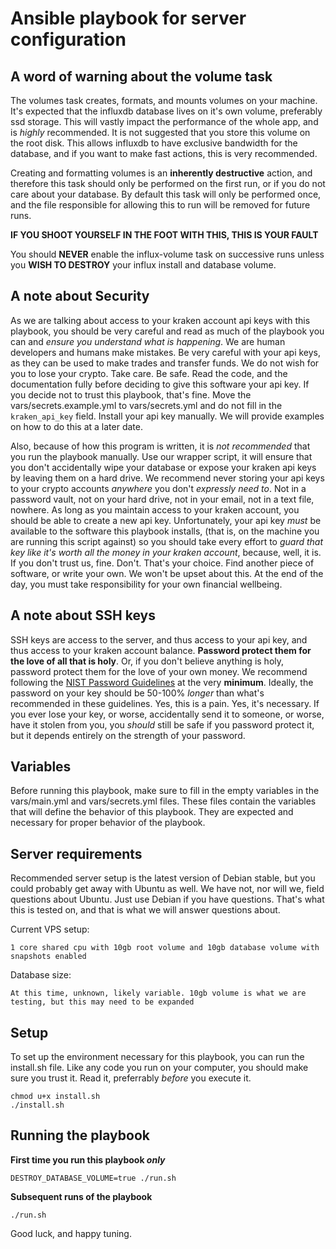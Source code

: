 # Ansible playbook for server configuration

## A word of warning about the volume task

The volumes task creates, formats, and mounts volumes on your machine. It's expected that the influxdb database
lives on it's own volume, preferably ssd storage. This will vastly impact the performance of the whole app, and
is *highly* recommended. It is not suggested that you store this volume on the root disk. This allows influxdb
to have exclusive bandwidth for the database, and if you want to make fast actions, this is very recommended.

Creating and formatting volumes is an **inherently destructive** action, and therefore this task should only
be performed on the first run, or if you do not care about your database. By default this task will only be 
performed once, and the file responsible for allowing this to run will be removed for future runs.

**IF YOU SHOOT YOURSELF IN THE FOOT WITH THIS, THIS IS YOUR FAULT**

You should **NEVER** enable the influx-volume task on successive runs unless you **WISH TO DESTROY** your influx
install and database volume.

## A note about Security

As we are talking about access to your kraken account api keys with this playbook, you should be very careful 
and read as much of the playbook you can and *ensure you understand what is happening*. We are human developers 
and humans make mistakes. Be very careful with your api keys, as they can be used to make trades and transfer 
funds. We do not wish for you to lose your crypto. Take care. Be safe. Read the code, and the documentation fully
before deciding to give this software your api key. If you decide not to trust this playbook, that's fine. Move the
vars/secrets.example.yml to vars/secrets.yml and do not fill in the `kraken_api_key` field. Install your api key 
manually. We will provide examples on how to do this at a later date.

Also, because of how this program is written, it is *not recommended* that you run the playbook manually. Use our
wrapper script, it will ensure that you don't accidentally wipe your database or expose your kraken api keys by
leaving them on a hard drive. We recommend never storing your api keys to your crypto accounts *anywhere* you don't
*expressly need to*. Not in a password vault, not on your hard drive, not in your email, not in a text file, nowhere. 
As long as you maintain access to your kraken account, you should be able to create a new api key. Unfortunately,
your api key *must* be available to the software this playbook installs, (that is, on the machine you are running 
this script against) so you should take every effort to *guard that key like it's worth all the money in your kraken 
account*, because, well, it is. If you don't trust us, fine. Don't. That's your choice. Find another piece of software,
or write your own. We won't be upset about this. At the end of the day, you must take responsibility for your own 
financial wellbeing.

## A note about SSH keys

SSH keys are access to the server, and thus access to your api key, and thus access to your kraken account balance.
**Password protect them for the love of all that is holy**. Or, if you don't believe anything is holy, password
protect them for the love of your own money. We recommend following the 
[NIST Password Guidelines](https://pages.nist.gov/800-63-4/sp800-63b/passwords/) at the very **minimum**. Ideally, the
password on your key should be 50-100% *longer* than what's recommended in these guidelines. Yes, this is a pain.
Yes, it's necessary. If you ever lose your key, or worse, accidentally send it to someone, or worse, have it stolen
from you, you *should* still be safe if you password protect it, but it depends entirely on the strength of your 
password.

## Variables

Before running this playbook, make sure to fill in the empty variables in the vars/main.yml and vars/secrets.yml
files. These files contain the variables that will define the behavior of this playbook. They are expected and
necessary for proper behavior of the playbook.

## Server requirements

Recommended server setup is the latest version of Debian stable, but you could probably get away with Ubuntu as 
well. We have not, nor will we, field questions about Ubuntu. Just use Debian if you have questions. That's what
this is tested on, and that is what we will answer questions about.

Current VPS setup:

    1 core shared cpu with 10gb root volume and 10gb database volume with snapshots enabled

Database size:

    At this time, unknown, likely variable. 10gb volume is what we are testing, but this may need to be expanded

## Setup

To set up the environment necessary for this playbook, you can run the install.sh file. Like any code you run on 
your computer, you should make sure you trust it. Read it, preferrably *before* you execute it.

    chmod u+x install.sh
    ./install.sh

## Running the playbook

**First time you run this playbook *only***

    DESTROY_DATABASE_VOLUME=true ./run.sh


**Subsequent runs of the playbook**

    ./run.sh
    
Good luck, and happy tuning.
